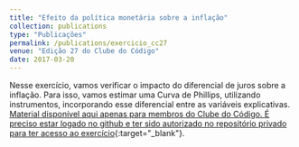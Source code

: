 ```yaml
---
title: "Efeito da política monetária sobre a inflação"
collection: publications
type: "Publicações"
permalink: /publications/exercicio_cc27
venue: "Edição 27 do Clube do Código"
date: 2017-03-20
---
```


Nesse exercício, vamos verificar o impacto do diferencial de juros sobre a inflação. Para isso, vamos estimar uma Curva de Phillips, utilizando instrumentos, incorporando esse diferencial entre as variáveis explicativas. [Material disponível aqui apenas para membros do Clube do Código. É preciso estar logado no github e ter sido autorizado no repositório privado para ter acesso ao exercício](https://github.com/analisemacro/clubedocodigo/tree/master/exercicios/clube27){:target="_blank"}.